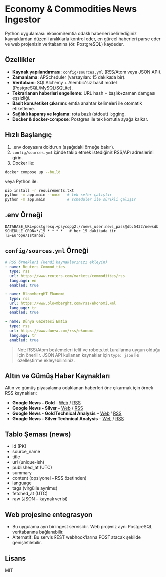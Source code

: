 # Economy & Commodities News Ingestor

Python uygulaması: ekonomi/emtia odaklı haberleri belirlediğiniz kaynaklardan düzenli aralıklarla kontrol eder,
en güncel haberleri parse eder ve web projenizin veritabanına (ör. PostgreSQL) kaydeder.

## Özellikler
- **Kaynak yapılandırması**: `config/sources.yml` (RSS/Atom veya JSON API).
- **Zamanlama**: APScheduler (varsayılan: 15 dakikada bir).
- **Veritabanı**: SQLAlchemy + Alembic'siz basit model (PostgreSQL/MySQL/SQLite).
- **Tekrarlanan haberleri engelleme**: URL hash + başlık+zaman damgası eşsizliği.
- **Basit konu/etiket çıkarımı**: emtia anahtar kelimeleri ile otomatik etiketleme.
- **Sağlıklı kapanış ve loglama**: rota bazlı (stdout) logging.
- **Docker & docker-compose**: Postgres ile tek komutla ayağa kalkar.

## Hızlı Başlangıç
1) .env dosyasını doldurun (aşağıdaki örneğe bakın).
2) `config/sources.yml` içinde takip etmek istediğiniz RSS/APı adreslerini girin.
3) Docker ile:
```bash
docker compose up --build
```
veya Python ile:
```bash
pip install -r requirements.txt
python -m app.main --once   # tek sefer çalıştır
python -m app.main          # scheduler ile sürekli çalışır
```

## .env Örneği
```
DATABASE_URL=postgresql+psycopg2://news_user:news_pass@db:5432/newsdb
SCHEDULE_CRON=*/15 * * * *   # her 15 dakikada bir
TZ=Europe/Istanbul
```

## `config/sources.yml` Örneği
```yaml
# RSS örnekleri (kendi kaynaklarınızı ekleyin)
- name: Reuters Commodities
  type: rss
  url: https://www.reuters.com/markets/commodities/rss
  language: en
  enabled: true

- name: BloombergHT Ekonomi
  type: rss
  url: https://www.bloomberght.com/rss/ekonomi.xml
  language: tr
  enabled: true

- name: Dünya Gazetesi Emtia
  type: rss
  url: https://www.dunya.com/rss/ekonomi
  language: tr
  enabled: true
```

> Not: RSS/Atom beslemeleri telif ve robots.txt kurallarına uygun olduğu için önerilir.
> JSON API kullanan kaynaklar için `type: json` ile özelleştirme ekleyebilirsiniz.

## Altın ve Gümüş Haber Kaynakları
Altın ve gümüş piyasalarına odaklanan haberleri öne çıkarmak için örnek RSS kaynakları:

- **Google News - Gold** – [Web](https://news.google.com/search?q=gold) / [RSS](https://news.google.com/rss/search?q=gold&hl=en-US&gl=US&ceid=US:en)
- **Google News - Silver** – [Web](https://news.google.com/search?q=silver) / [RSS](https://news.google.com/rss/search?q=silver&hl=en-US&gl=US&ceid=US:en)
- **Google News - Gold Technical Analysis** – [Web](https://news.google.com/search?q=gold+technical+analysis) / [RSS](https://news.google.com/rss/search?q=gold%20technical%20analysis&hl=en-US&gl=US&ceid=US:en)
- **Google News - Silver Technical Analysis** – [Web](https://news.google.com/search?q=silver+technical+analysis) / [RSS](https://news.google.com/rss/search?q=silver%20technical%20analysis&hl=en-US&gl=US&ceid=US:en)

## Tablo Şeması (news)
- id (PK)
- source_name
- title
- url (unique-ish)
- published_at (UTC)
- summary
- content (opsiyonel – RSS özetinden)
- language
- tags (virgülle ayrılmış)
- fetched_at (UTC)
- raw (JSON – kaynak verisi)

## Web projesine entegrasyon
- Bu uygulama ayrı bir ingest servisidir. Web projeniz aynı PostgreSQL veritabanına bağlanabilir.
- Alternatif: Bu servis REST webhook’larına POST atacak şekilde genişletilebilir.

## Lisans
MIT
